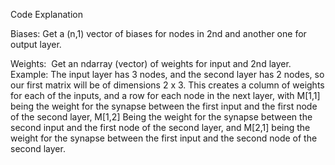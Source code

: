 Code Explanation

Biases: Get a (n,1) vector of biases for nodes in 2nd and another one for output layer.

Weights:  Get an ndarray (vector) of weights for input and 2nd layer. Example: The input layer has 3 nodes, and the second layer has 2 nodes, so our first matrix will be of dimensions 2 x 3. This creates a column of weights for each of the inputs, and a row for each node in the next layer, with M[1,1] being the weight for the synapse between the first input and the first node of the second layer, M[1,2] Being the weight for the synapse between the second input and the first node of the second layer, and M[2,1] being the weight for the synapse between the first input and the second node of the second layer.
